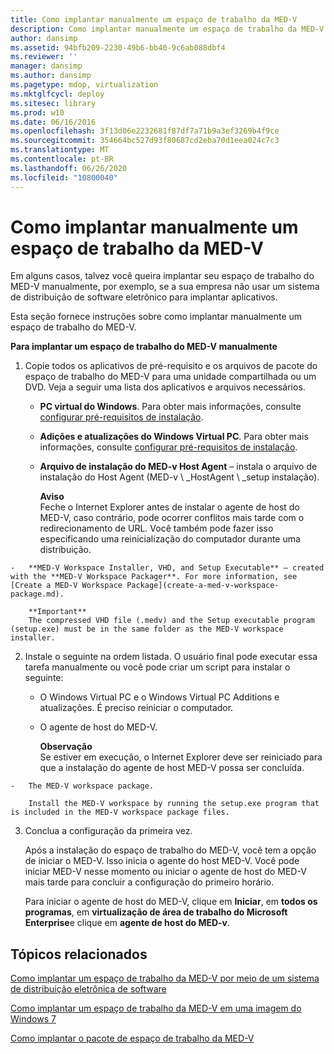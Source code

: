 ```yaml
---
title: Como implantar manualmente um espaço de trabalho da MED-V
description: Como implantar manualmente um espaço de trabalho da MED-V
author: dansimp
ms.assetid: 94bfb209-2230-49b6-bb40-9c6ab088dbf4
ms.reviewer: ''
manager: dansimp
ms.author: dansimp
ms.pagetype: mdop, virtualization
ms.mktglfcycl: deploy
ms.sitesec: library
ms.prod: w10
ms.date: 06/16/2016
ms.openlocfilehash: 3f13d06e2232681f87df7a71b9a3ef3269b4f9ce
ms.sourcegitcommit: 354664bc527d93f80687cd2eba70d1eea024c7c3
ms.translationtype: MT
ms.contentlocale: pt-BR
ms.lasthandoff: 06/26/2020
ms.locfileid: "10800040"
---
```

# Como implantar manualmente um espaço de trabalho da MED-V


Em alguns casos, talvez você queira implantar seu espaço de trabalho do MED-V manualmente, por exemplo, se a sua empresa não usar um sistema de distribuição de software eletrônico para implantar aplicativos.

Esta seção fornece instruções sobre como implantar manualmente um espaço de trabalho do MED-V.

**Para implantar um espaço de trabalho do MED-V manualmente**

1.  Copie todos os aplicativos de pré-requisito e os arquivos de pacote do espaço de trabalho do MED-V para uma unidade compartilhada ou um DVD. Veja a seguir uma lista dos aplicativos e arquivos necessários.

    -   **PC virtual do Windows**. Para obter mais informações, consulte [configurar pré-requisitos de instalação](configure-installation-prerequisites.md).

    -   **Adições e atualizações do Windows Virtual PC**. Para obter mais informações, consulte [configurar pré-requisitos de instalação](configure-installation-prerequisites.md).

    -   **Arquivo de instalação do MED-v Host Agent** – instala o arquivo de instalação do Host Agent (MED-v \ _HostAgent \ _setup instalação).

        **Aviso**  
        Feche o Internet Explorer antes de instalar o agente de host do MED-V, caso contrário, pode ocorrer conflitos mais tarde com o redirecionamento de URL. Você também pode fazer isso especificando uma reinicialização do computador durante uma distribuição.



~~~
-   **MED-V Workspace Installer, VHD, and Setup Executable** – created with the **MED-V Workspace Packager**. For more information, see [Create a MED-V Workspace Package](create-a-med-v-workspace-package.md).

    **Important**  
    The compressed VHD file (.medv) and the Setup executable program (setup.exe) must be in the same folder as the MED-V workspace installer.
~~~



2. Instale o seguinte na ordem listada. O usuário final pode executar essa tarefa manualmente ou você pode criar um script para instalar o seguinte:

   -   O Windows Virtual PC e o Windows Virtual PC Additions e atualizações. É preciso reiniciar o computador.

   -   O agente de host do MED-V.

       **Observação**  
       Se estiver em execução, o Internet Explorer deve ser reiniciado para que a instalação do agente de host MED-V possa ser concluída.



~~~
-   The MED-V workspace package.

    Install the MED-V workspace by running the setup.exe program that is included in the MED-V workspace package files.
~~~

3. Conclua a configuração da primeira vez.

   Após a instalação do espaço de trabalho do MED-V, você tem a opção de iniciar o MED-V. Isso inicia o agente do host MED-V. Você pode iniciar MED-V nesse momento ou iniciar o agente de host do MED-V mais tarde para concluir a configuração do primeiro horário.

   Para iniciar o agente de host do MED-V, clique em **Iniciar**, em **todos os programas**, em **virtualização de área de trabalho do Microsoft Enterprise**e clique em **agente de host do MED-v**.

## Tópicos relacionados


[Como implantar um espaço de trabalho da MED-V por meio de um sistema de distribuição eletrônica de software](how-to-deploy-a-med-v-workspace-through-an-electronic-software-distribution-system.md)

[Como implantar um espaço de trabalho da MED-V em uma imagem do Windows 7](how-to-deploy-a-med-v-workspace-in-a-windows-7-image.md)

[Como implantar o pacote de espaço de trabalho da MED-V](deploying-the-med-v-workspace-package.md)









